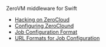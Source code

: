 ZeroVM middleware for Swift

* [Hacking on ZeroCloud](/doc/Hacking.md/)
* [Configuring ZeroClound](/doc/Configuration.md/)
* [Job Configuration Format](/doc/Servlets.md/)
* [URL Formats for Job Configuration](/doc/Url.md/)
